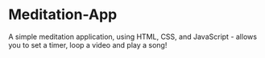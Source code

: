 # Meditation-App

A simple meditation application, using HTML, CSS, and JavaScript - allows you to set a timer, loop a video and play a song!
